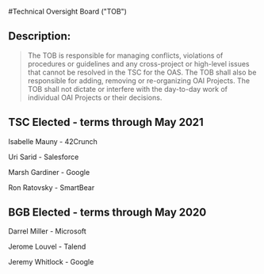 #Technical Oversight Board ("TOB")

## Description: 
> The TOB is responsible for managing conflicts, violations of procedures or guidelines and any cross-project or high-level issues that cannot be resolved in the TSC for the OAS. The TOB shall also be responsible for adding, removing or re-organizing OAI Projects. The TOB shall not dictate or interfere with the day-to-day work of individual OAI Projects or their decisions.

## TSC Elected - terms through May 2021
Isabelle Mauny - 42Crunch

Uri Sarid - Salesforce

Marsh Gardiner - Google

Ron Ratovsky - SmartBear

## BGB Elected - terms through May 2020

Darrel Miller - Microsoft

Jerome Louvel - Talend

Jeremy Whitlock - Google
